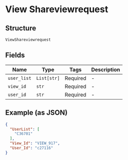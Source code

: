 
# View Shareviewrequest

## Structure

`ViewShareviewrequest`

## Fields

| Name | Type | Tags | Description |
|  --- | --- | --- | --- |
| `user_list` | `List[str]` | Required | - |
| `view_id` | `str` | Required | - |
| `user_id` | `str` | Required | - |

## Example (as JSON)

```json
{
  "UserList": [
    "C36701"
  ],
  "View_Id": "VIEW_917",
  "User_Id": "c27116"
}
```

